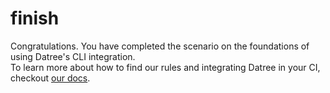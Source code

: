 # finish

Congratulations. You have completed the scenario on the foundations of using Datree's CLI integration.  
To learn more about how to find our rules and integrating Datree in your CI, checkout [our docs](https://hub.datree.io/centralized-policy).
